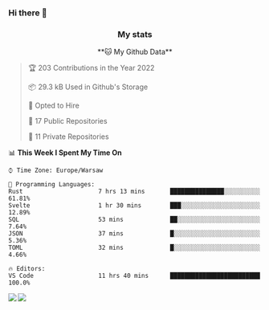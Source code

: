 ### Hi there 👋

<!--
**DamianKocjan/DamianKocjan** is a ✨ _special_ ✨ repository because its `README.md` (this file) appears on your GitHub profile.

Here are some ideas to get you started:

- 🔭 I’m currently working on ...
- 🌱 I’m currently learning ...
- 👯 I’m looking to collaborate on ...
- 🤔 I’m looking for help with ...
- 💬 Ask me about ...
- 📫 How to reach me: ...
- 😄 Pronouns: ...
- ⚡ Fun fact: ...
-->

<h3 align="center">My stats</h3>

<p align="center">
    <!--START_SECTION:waka-->
**🐱 My Github Data** 

> 🏆 203 Contributions in the Year 2022
 > 
> 📦 29.3 kB Used in Github's Storage 
 > 
> 💼 Opted to Hire
 > 
> 📜 17 Public Repositories 
 > 
> 🔑 11 Private Repositories  
 > 
📊 **This Week I Spent My Time On** 

```text
⌚︎ Time Zone: Europe/Warsaw

💬 Programming Languages: 
Rust                     7 hrs 13 mins       ███████████████░░░░░░░░░░   61.81% 
Svelte                   1 hr 30 mins        ███░░░░░░░░░░░░░░░░░░░░░░   12.89% 
SQL                      53 mins             ██░░░░░░░░░░░░░░░░░░░░░░░   7.64% 
JSON                     37 mins             █░░░░░░░░░░░░░░░░░░░░░░░░   5.36% 
TOML                     32 mins             █░░░░░░░░░░░░░░░░░░░░░░░░   4.66%

🔥 Editors: 
VS Code                  11 hrs 40 mins      █████████████████████████   100.0%

```


<!--END_SECTION:waka-->
</p>

<img align="left" src="https://github-readme-stats.vercel.app/api?username=DamianKocjan&&layout=compact&count_private=true&show_icons=true&hide_border=true&include_all_commits=true&bg_color=0D1117&title_color=FFFFFF&text_color=FFFFFF&icon_color=FFFFFF">
<img align="left" src="https://github-readme-stats.vercel.app/api/top-langs/?username=DamianKocjan&layout=compact&hide_border=true&card_width=250&bg_color=0D1117&title_color=FFFFFF&text_color=FFFFFF&icon_color=FFFFFF">
